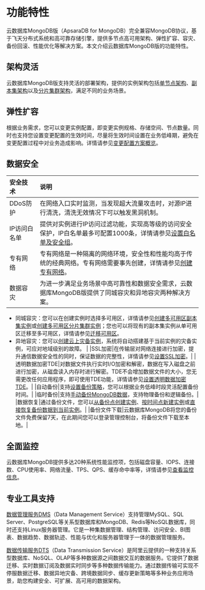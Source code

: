 # 功能特性

云数据库MongoDB版（ApsaraDB for MongoDB）完全兼容MongoDB协议，基于飞天分布式系统和高可靠存储引擎，提供多节点高可用架构、弹性扩容、容灾、备份回滚、性能优化等解决方案。本文介绍云数据库MongoDB版的功能特性。

## 架构灵活

云数据库MongoDB版支持灵活的部署架构，提供的实例架构包括[单节点架构](/cn.zh-CN/产品简介/系统架构/单节点架构.md)、[副本集架构](/cn.zh-CN/产品简介/系统架构/副本集架构.md)以及[分片集群架构](/cn.zh-CN/产品简介/系统架构/分片集群架构.md)，满足不同的业务场景。

## 弹性扩容

根据业务需求，您可以变更实例配置，即变更实例规格、存储空间、节点数量。同时也支持您设置变更配置的生效时间，尽量将生效时间设置在业务低峰期，避免在变更配置过程中对业务造成影响。详情请参见[变更配置方案概览](/cn.zh-CN/用户指南/实例管理/变更实例配置/变更配置方案概览.md)。

## 数据安全

|安全技术|说明|
|:---|:-|
|DDoS防护|在网络入口实时监测，当发现超大流量攻击时，对源IP进行清洗，清洗无效情况下可以触发黑洞机制。|
|IP访问白名单|提供对实例进行IP访问过滤功能，实现高等级的访问安全保护，IP白名单最多可配置1000条，详情请参见[设置白名单及安全组](/cn.zh-CN/用户指南/数据安全性/设置白名单及安全组.md)。|
|专有网络|专有网络是一种隔离的网络环境，安全性和性能均高于传统的经典网络。专有网络需要事先创建，详情请参见[创建专有网络](~~65402~~)。|
|数据容灾|为进一步满足业务场景中高可靠性和数据安全需求，云数据库MongoDB版提供了同城容灾和异地容灾两种解决方案。

-   同城容灾：您可以在创建实例时选择多可用区，详情请参见[创建多可用区副本集实例](/cn.zh-CN/用户指南/同城容灾解决方案/创建多可用区副本集实例.md)或[创建多可用区分片集群实例](/cn.zh-CN/用户指南/同城容灾解决方案/创建多可用区分片集群实例.md)；您也可以将现有的副本集实例从单可用区迁移至多可用区，详情请参见[迁移可用区](/cn.zh-CN/用户指南/实例管理/迁移可用区.md)。
-   异地容灾：您可以[创建云上灾备实例]()，系统将自动搭建基于当前实例的灾备实例，可应对地域级别的故障。 |
|SSL加密|在传输层对网络连接进行加密，提升通信数据安全性的同时，保证数据的完整性，详情请参见[设置SSL加密](/cn.zh-CN/用户指南/数据安全性/设置SSL加密.md)。|
|透明数据加密TDE|对数据文件执行实时I/O加密和解密，数据在写入磁盘之前进行加密，从磁盘读入内存时进行解密。TDE不会增加数据文件的大小，您无需更改任何应用程序，即可使用TDE功能，详情请参见[设置透明数据加密TDE](/cn.zh-CN/用户指南/数据安全性/设置透明数据加密TDE.md)。|
|自动备份|支持[设置备份策略](/cn.zh-CN/用户指南/数据备份/设置自动备份MongoDB数据.md)，您可以根据业务低峰时段灵活配置备份时间。|
|临时备份|支持[手动备份MongoDB数据](/cn.zh-CN/用户指南/数据备份/手动备份MongoDB数据.md)，支持物理备份和逻辑备份。|
|数据恢复|通过备份文件，您可以[从备份点创建实例](/cn.zh-CN/用户指南/数据恢复/从备份点创建实例.md)、[按时间点新建实例](/cn.zh-CN/用户指南/数据恢复/按时间点新建实例.md)或[直接恢复备份数据到当前实例](/cn.zh-CN/用户指南/数据恢复/直接恢复备份数据到当前实例.md)。|
|备份文件下载|云数据库MongoDB将您的备份文件免费保留7天，在此期间您可以登录管理控制台，将备份文件下载至本地。|

## 全面监控

云数据库MongoDB提供多达20种系统性能监控项，包括磁盘容量、IOPS、连接数、CPU使用率、网络流量、TPS、QPS、缓存命中率等，详情请参见[查看监控信息](/cn.zh-CN/用户指南/监控与报警/查看监控信息.md)。

## 专业工具支持

[数据管理服务DMS](~~47550~~)（Data Management Service）支持管理MySQL、SQL Server、PostgreSQL等关系型数据库和MongoDB、Redis等NoSQL数据库，同时还支持Linux服务器管理。它是一种集数据管理、结构管理、访问安全、BI图表、数据趋势、数据轨迹、性能与优化和服务器管理于一体的数据管理服务。

[数据传输服务DTS](数据传输服务DTSt17063.dita#concept_26592_zh)（Data Transmission Service）是阿里云提供的一种支持关系型数据库、NoSQL、OLAP等多种数据源之间数据交互的数据服务。它提供了数据迁移、实时数据订阅及数据实时同步等多种数据传输能力。通过数据传输可实现不停服数据迁移、数据异地灾备、跨境数据同步、缓存更新策略等多种业务应用场景，助您构建安全、可扩展、高可用的数据架构。

